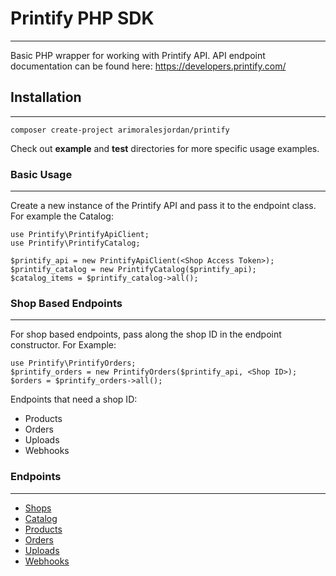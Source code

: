# Printify PHP SDK
----
Basic PHP wrapper for working with Printify API.
API endpoint documentation can be found here: <https://developers.printify.com/>

## Installation
----
`composer create-project arimoralesjordan/printify`

Check out **example** and **test** directories for more specific usage examples.

### Basic Usage
----
Create a new instance of the Printify API and pass it to the endpoint class. For example the Catalog:

```
use Printify\PrintifyApiClient;
use Printify\PrintifyCatalog;

$printify_api = new PrintifyApiClient(<Shop Access Token>);
$printify_catalog = new PrintifyCatalog($printify_api);
$catalog_items = $printify_catalog->all();
```

### Shop Based Endpoints
----
For shop based endpoints, pass along the shop ID in the endpoint constructor. For Example:

```
use Printify\PrintifyOrders;
$printify_orders = new PrintifyOrders($printify_api, <Shop ID>);
$orders = $printify_orders->all();
```

Endpoints that need a shop ID:

* Products
* Orders
* Uploads
* Webhooks

### Endpoints
----

* [Shops](docs/shops.md)
* [Catalog](docs/catalog.md)
* [Products](docs/products.md)
* [Orders](orders.md)
* [Uploads](docs/uploads.md)
* [Webhooks](docs/webhooks.md)
